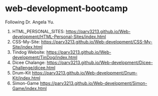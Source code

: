 # web-development-bootcamp
Following  Dr. Angela Yu.

1. HTML_PERSONAL_SITES: https://parv3213.github.io/Web-development/HTML-Personal-Sites/index.html
2. CSS-My-Site: https://parv3213.github.io/Web-development/CSS-My-Site/index.html
3. Tindog Website: https://parv3213.github.io/Web-development/TinDog/index.html
4. Dicee Chalange: https://parv3213.github.io/Web-development/Dicee-Challenge/dicee.html
5. Drum-Kit https://parv3213.github.io/Web-development/Drum-Kit/index.html
5. Simon-Game https://parv3213.github.io/Web-development/Simon-Game/index.html
